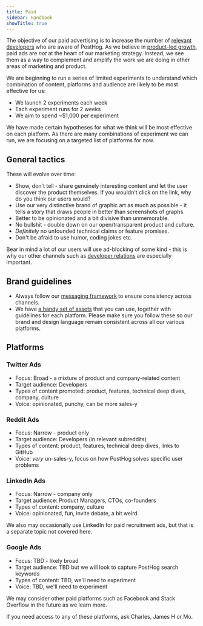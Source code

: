 ```yaml
---
title: Paid
sidebar: Handbook
showTitle: true
---
```


The objective of our paid advertising is to increase the number of [relevant developers](https://posthog.com/handbook/strategy/strategy#target-audience-for-2021) who are aware of PostHog. As we believe in [product-led growth](https://posthog.com/blog/product-led-growth), paid ads are _not_ at the heart of our marketing strategy. Instead, we see them as a way to complement and amplify the work we are doing in other areas of marketing and product. 

We are beginning to run a series of limited experiments to understand which combination of content, platforms and audience are likely to be most effective for us:
- We launch 2 experiments each week
- Each experiment runs for 2 weeks
- We aim to spend ~$1,000 per experiment

We have made certain hypotheses for what we think will be most effective on each platform. As there are many combinations of experiment we can run, we are focusing on a targeted list of platforms for now. 

## General tactics

These will evolve over time:
- Show, don't tell - share genuinely interesting content and let the user discover the product themselves. If you wouldn't click on the link, why do you think our users would?
- Use our very distinctive brand of graphic art as much as possible - it tells a story that draws people in better than screenshots of graphs. 
- Better to be opinionated and a bit divisive than unmemorable.
- No bullshit - double down on our open/transparent product and culture.
- _Definitely_ no unfounded technical claims or feature promises.
- Don't be afraid to use humor, coding jokes etc. 

Bear in mind a lot of our users will use ad-blocking of some kind - this is why our other channels such as [developer relations](https://posthog.com/handbook/growth/marketing/developer-relations) are especially important. 

## Brand guidelines

- Always follow our [messaging framework](/handbook/growth/marketing/messaging_framework) to ensure consistency across channels.
- We have [a handy set of assets](https://www.figma.com/file/MRmFaOSXV1zYTGnOODGyCc/Social-Media?node-id=1307%3A13884) that you can use, together with guidelines for each platform. Please make sure you follow these so our brand and design language remain consistent across all our various platforms. 

## Platforms

### Twitter Ads

- Focus: Broad - a mixture of product and company-related content
- Target audience: Developers
- Types of content promoted: product, features, technical deep dives, company, culture
- Voice: opinionated, punchy, can be more sales-y

### Reddit Ads

- Focus: Narrow - product only
- Target audience: Developers (in relevant subreddits)
- Types of content: product, features, technical deep dives, links to GitHub
- Voice: _very_ un-sales-y, focus on how PostHog solves specific user problems

### LinkedIn Ads

- Focus: Narrow - company only
- Target audience: Product Managers, CTOs, co-founders
- Types of content: company, culture
- Voice: opinionated, fun, invite debate, a bit weird

We also may occasionally use LinkedIn for paid recruitment ads, but that is a separate topic not covered here.


### Google Ads

- Focus: TBD - likely broad
- Target audience: TBD but we will look to capture PostHog search keywords
- Types of content: TBD, we'll need to experiment
- Voice: TBD, we'll need to experiment


We may consider other paid platforms such as Facebook and Stack Overflow in the future as we learn more. 

If you need access to any of these platforms, ask Charles, James H or Mo. 
